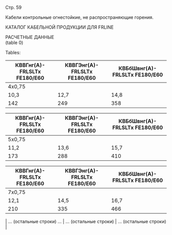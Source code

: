 Стр. 59

Кабели контрольные огнестойкие, не распространяющие горения.

КАТАЛОГ КАБЕЛЬНОЙ ПРОДУКЦИИ ДЛЯ FRLINE

РАСЧЕТНЫЕ ДАННЫЕ  
(table 0)

Tables:

| КВВГнг(А)-FRLSLTx FE180/E60 | КВВГЭнг(А)-FRLSLTx FE180/E60 | КВБбШвнг(А)-FRLSLTx FE180/E60 |
|-----------------------------|-------------------------------|------------------------------|
| 4х0,75                      |                              |                             |
| 10,3                        | 12,7                         | 14,8                          |
| 142                         | 249                          | 358                           |

| КВВГнг(А)-FRLSLTx FE180/E60 | КВВГЭнг(А)-FRLSLTx FE180/E60 | КВБбШвнг(А)-FRLSLTx FE180/E60 |
|-----------------------------|-------------------------------|------------------------------|
| 5х0,75                      |                              |                             |
| 11,2                        | 13,6                         | 15,7                          |
| 173                         | 288                          | 410                           |

| КВВГнг(А)-FRLSLTx FE180/E60 | КВВГЭнг(А)-FRLSLTx FE180/E60 | КВБбШвнг(А)-FRLSLTx FE180/E60 |
|-----------------------------|-------------------------------|------------------------------|
| 7х0,75                      |                              |                             |
| 12,1                        | 14,5                         | 16,7                          |
| 210                         | 335                          | 466                           |

| ... (остальные строки) ... | ... (остальные строки)       | ... (остальные строки)         |
